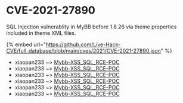 # CVE-2021-27890

SQL Injection vulnerablity in MyBB before 1.8.26 via theme properties included in theme XML files.

{% embed url="https://github.com/Live-Hack-CVE/full_database/blob/main/cves/2021/CVE-2021-27890.json" %}


* xiaopan233 ~> [Mybb-XSS_SQL_RCE-POC](https://www.alice-snow.ru/2021/database/cve-2021-27890/mybb-xss_sql_rce-poc-xiaopan233)
* xiaopan233 ~> [Mybb-XSS_SQL_RCE-POC](https://www.alice-snow.ru/2021/database/cve-2021-27890/mybb-xss_sql_rce-poc-xiaopan233)
* xiaopan233 ~> [Mybb-XSS_SQL_RCE-POC](https://www.alice-snow.ru/2021/database/cve-2021-27890/mybb-xss_sql_rce-poc-xiaopan233)
* xiaopan233 ~> [Mybb-XSS_SQL_RCE-POC](https://www.alice-snow.ru/2021/database/cve-2021-27890/mybb-xss_sql_rce-poc-xiaopan233)
* xiaopan233 ~> [Mybb-XSS_SQL_RCE-POC](https://www.alice-snow.ru/2021/database/cve-2021-27890/mybb-xss_sql_rce-poc-xiaopan233)
* xiaopan233 ~> [Mybb-XSS_SQL_RCE-POC](https://www.alice-snow.ru/2021/database/cve-2021-27890/mybb-xss_sql_rce-poc-xiaopan233)